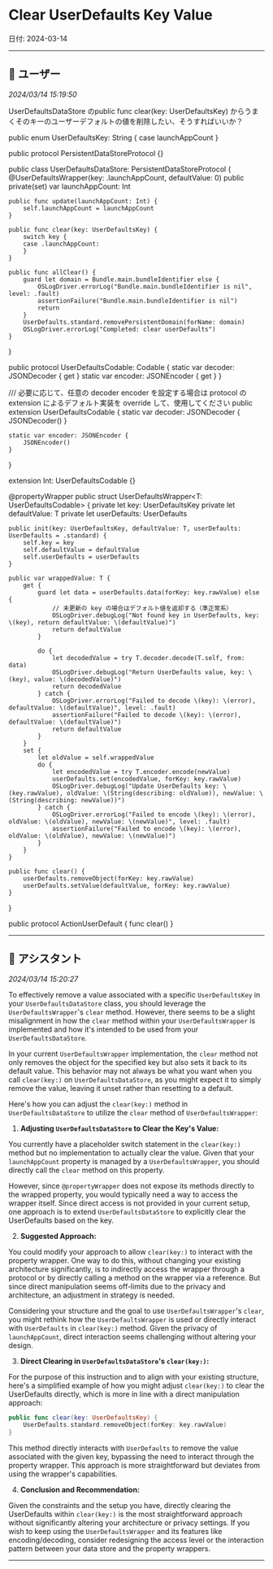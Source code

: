 # Clear UserDefaults Key Value

日付: 2024-03-14

---

## 👤 ユーザー
*2024/03/14 15:19:50*

UserDefaultsDataStore のpublic func clear(key: UserDefaultsKey) からうまくそのキーのユーザーデフォルトの値を削除したい、そうすればいいか？

public enum UserDefaultsKey: String {
    case launchAppCount
}

public protocol PersistentDataStoreProtocol {}

public class UserDefaultsDataStore: PersistentDataStoreProtocol {
    @UserDefaultsWrapper(key: .launchAppCount, defaultValue: 0)
    public private(set) var launchAppCount: Int
    
    public func update(launchAppCount: Int) {
        self.launchAppCount = launchAppCount
    }
    
    public func clear(key: UserDefaultsKey) {
        switch key {
        case .launchAppCount:
        }
    }

    public func allClear() {
        guard let domain = Bundle.main.bundleIdentifier else {
            OSLogDriver.errorLog("Bundle.main.bundleIdentifier is nil", level: .fault)
            assertionFailure("Bundle.main.bundleIdentifier is nil")
            return
        }
        UserDefaults.standard.removePersistentDomain(forName: domain)
        OSLogDriver.errorLog("Completed: clear userDefaults")
    }
}

public protocol UserDefaultsCodable: Codable {
    static var decoder: JSONDecoder { get }
    static var encoder: JSONEncoder { get }
}

/// 必要に応じて、任意の decoder encoder を設定する場合は protocol の extension によるデフォルト実装を override して、使用してください
public extension UserDefaultsCodable {
    static var decoder: JSONDecoder {
        JSONDecoder()
    }

    static var encoder: JSONEncoder {
        JSONEncoder()
    }
}

extension Int: UserDefaultsCodable {}

@propertyWrapper
public struct UserDefaultsWrapper&lt;T: UserDefaultsCodable&gt; {
    private let key: UserDefaultsKey
    private let defaultValue: T
    private let userDefaults: UserDefaults
    
    public init(key: UserDefaultsKey, defaultValue: T, userDefaults: UserDefaults = .standard) {
        self.key = key
        self.defaultValue = defaultValue
        self.userDefaults = userDefaults
    }

    public var wrappedValue: T {
        get {
            guard let data = userDefaults.data(forKey: key.rawValue) else {
                // 未更新の key の場合はデフォルト値を返却する（準正常系）
                OSLogDriver.debugLog("Not found key in UserDefaults, key: \(key), return defaultValue: \(defaultValue)")
                return defaultValue
            }

            do {
                let decodedValue = try T.decoder.decode(T.self, from: data)
                OSLogDriver.debugLog("Return UserDefaults value, key: \(key), value: \(decodedValue)")
                return decodedValue
            } catch {
                OSLogDriver.errorLog("Failed to decode \(key): \(error), defaultValue: \(defaultValue)", level: .fault)
                assertionFailure("Failed to decode \(key): \(error), defaultValue: \(defaultValue)")
                return defaultValue
            }
        }
        set {
            let oldValue = self.wrappedValue
            do {
                let encodedValue = try T.encoder.encode(newValue)
                userDefaults.set(encodedValue, forKey: key.rawValue)
                OSLogDriver.debugLog("Update UserDefaults key: \(key.rawValue), oldValue: \(String(describing: oldValue)), newValue: \(String(describing: newValue))")
            } catch {
                OSLogDriver.errorLog("Failed to encode \(key): \(error), oldValue: \(oldValue), newValue: \(newValue)", level: .fault)
                assertionFailure("Failed to encode \(key): \(error), oldValue: \(oldValue), newValue: \(newValue)")
            }
        }
    }

    public func clear() {
        userDefaults.removeObject(forKey: key.rawValue)
        userDefaults.setValue(defaultValue, forKey: key.rawValue)
    }
}

public protocol ActionUserDefault {
    func clear()
}

---

## 🤖 アシスタント
*2024/03/14 15:20:27*

To effectively remove a value associated with a specific `UserDefaultsKey` in your `UserDefaultsDataStore` class, you should leverage the `UserDefaultsWrapper`'s `clear` method. However, there seems to be a slight misalignment in how the `clear` method within your `UserDefaultsWrapper` is implemented and how it's intended to be used from your `UserDefaultsDataStore`.

In your current `UserDefaultsWrapper` implementation, the `clear` method not only removes the object for the specified key but also sets it back to its default value. This behavior may not always be what you want when you call `clear(key:)` on `UserDefaultsDataStore`, as you might expect it to simply remove the value, leaving it unset rather than resetting to a default.

Here's how you can adjust the `clear(key:)` method in `UserDefaultsDataStore` to utilize the `clear` method of `UserDefaultsWrapper`:

1. **Adjusting `UserDefaultsDataStore` to Clear the Key's Value:**

You currently have a placeholder switch statement in the `clear(key:)` method but no implementation to actually clear the value. Given that your `launchAppCount` property is managed by a `UserDefaultsWrapper`, you should directly call the `clear` method on this property. 

However, since `@propertyWrapper` does not expose its methods directly to the wrapped property, you would typically need a way to access the wrapper itself. Since direct access is not provided in your current setup, one approach is to extend `UserDefaultsDataStore` to explicitly clear the UserDefaults based on the key.

2. **Suggested Approach:**

You could modify your approach to allow `clear(key:)` to interact with the property wrapper. One way to do this, without changing your existing architecture significantly, is to indirectly access the wrapper through a protocol or by directly calling a method on the wrapper via a reference. But since direct manipulation seems off-limits due to the privacy and architecture, an adjustment in strategy is needed.

Considering your structure and the goal to use `UserDefaultsWrapper`'s `clear`, you might rethink how the `UserDefaultsWrapper` is used or directly interact with `UserDefaults` in `clear(key:)` method. Given the privacy of `launchAppCount`, direct interaction seems challenging without altering your design.

3. **Direct Clearing in `UserDefaultsDataStore`'s `clear(key:)`:**

For the purpose of this instruction and to align with your existing structure, here's a simplified example of how you might adjust `clear(key:)` to clear the UserDefaults directly, which is more in line with a direct manipulation approach:

```swift
public func clear(key: UserDefaultsKey) {
    UserDefaults.standard.removeObject(forKey: key.rawValue)
}
```

This method directly interacts with `UserDefaults` to remove the value associated with the given key, bypassing the need to interact through the property wrapper. This approach is more straightforward but deviates from using the wrapper's capabilities.

4. **Conclusion and Recommendation:**

Given the constraints and the setup you have, directly clearing the UserDefaults within `clear(key:)` is the most straightforward approach without significantly altering your architecture or privacy settings. If you wish to keep using the `UserDefaultsWrapper` and its features like encoding/decoding, consider redesigning the access level or the interaction pattern between your data store and the property wrappers.

---
